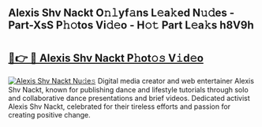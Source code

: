 ## Alexis Shv Nackt O𝚗𝚕yf𝚊ns L𝚎a𝚔ed N𝚞𝚍es - Part-XsS P𝚑𝚘tos Vi𝚍𝚎o - H𝚘𝚝 Part L𝚎a𝚔s h8V9h

# <h2><a href="http://kf2mml.oniu.top/?m=Alexis+Shv+Nackt">🔗👉 🔴 Alexis Shv Nackt P𝚑ot𝚘𝚜 V𝚒d𝚎o</a></h2>

[![Alexis Shv Nackt Nu𝚍e𝚜](https://i.imgur.com/0qMVB7G.gif)](http://kf2mml.oniu.top/?m=Alexis+Shv+Nackt)
Digital media creator and web entertainer Alexis Shv Nackt, known for publishing dance and lifestyle tutorials through solo and collaborative dance presentations and brief videos. Dedicated activist Alexis Shv Nackt, celebrated for their tireless efforts and passion for creating positive change.  
